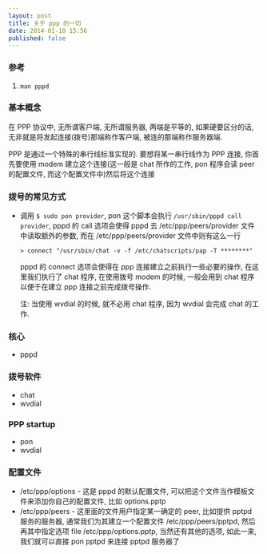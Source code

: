 ```yaml
---
layout: post
title: 关于 ppp 的一切
date: 2014-01-10 15:56
published: false
---
```


### 参考

1.  `man pppd`

###  基本概念

在 PPP 协议中, 无所谓客户端, 无所谓服务器, 两端是平等的, 如果硬要区分的话, 无非就是将发起连接(拨号)那端称作客户端, 被连的那端称作服务器端.

PPP 是通过一个特殊的串行线标准实现的. 要想将某一串行线作为 PPP 连接, 你首先要使用 modem 建立这个连接(这一般是 chat 所作的工作, pon 程序会读 peer 的配置文件, 而这个配置文件中)然后将这个连接

### 拨号的常见方式

*   调用 `$ sudo pon provider`, pon 这个脚本会执行 `/usr/sbin/pppd call provider`, pppd 的 call 选项会使得 pppd 去 /etc/ppp/peers/provider 文件中读取额外的参数, 而在 /etc/ppp/peers/provider 文件中则有这么一行 

        > connect "/usr/sbin/chat -v -f /etc/chatscripts/pap -T ********"

    pppd 的 connect 选项会使得在 ppp 连接建立之前执行一些必要的操作, 在这里我们执行了 chat 程序, 在使用拨号 modem 的时候, 一般会用到 chat 程序以便于在建立 ppp 连接之前完成拨号操作.

    注: 当使用 wvdial 的时候, 就不必用 chat 程序, 因为 wvdial 会完成 chat 的工作.


### 核心

*   pppd

### 拨号软件

*   chat
*   wvdial

### PPP startup

*   pon
*   wvdial

### 配置文件

*   /etc/ppp/options - 这是 pppd 的默认配置文件, 可以把这个文件当作模板文件来添加你自己的配置文件, 比如 options.pptp
*   /etc/ppp/peers - 这里面的文件用户指定某一确定的 peer, 比如提供 pptpd 服务的服务器, 通常我们为其建立一个配置文件 /etc/ppp/peers/pptpd, 然后再其中指定选项 file /etc/ppp/options.pptp, 当然还有其他的选项, 如此一来, 我们就可以直接 pon pptpd 来连接 pptpd 服务器了
